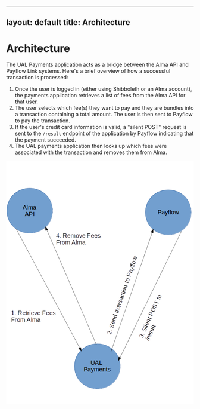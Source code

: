 
---
layout: default
title: Architecture
---

Architecture
========================

The UAL Payments application acts as a bridge between the Alma API and Payflow Link systems.  Here's a brief overview of
how a successful transaction is processed:

1. Once the user is logged in (either using Shibboleth or an Alma account), the payments application retrieves a list of fees from the Alma API for that user.
2. The user selects which fee(s) they want to pay and they are bundles into a transaction containing a total amount.  The user is then sent to Payflow to pay the
transaction.
3. If the user's credit card information is valid, a "silent POST" request is sent to the `/result` endpoint of the application by Payflow indicating that the payment succeeded.
4. The UAL payments application then looks up which fees were associated with the transaction and removes them from Alma. 

![A successful payment](images/successful_payment.png)
